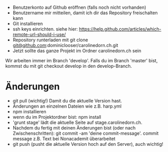 - Benutzerkonto auf Github eröffnen (falls noch nicht vorhanden)
- Benutzername mir mitteilen, damit ich dir das Repository freischalten kann
- Git installieren
- ssh keys einrichten. siehe hier: https://help.github.com/articles/which-remote-url-should-i-use/ 
- Repository runterladen mit git clone git@github.com:dominiclooser/carolinedorn.ch.git
- Jetzt sollte das ganze Projekt im Ordner carolinedorn.ch sein

Wir arbeiten immer im Branch 'develop'. Falls du im Branch 'master' bist, kommst du mit
git checkout develop in den develop-Branch.

# Änderungen
- git pull (wichtig!) Damit du die aktuelle Version hast.
- Änderungen an einzelnen Dateien wie z.B. harp.yml
- npm installieren
- wenn du im Projektordner bist: npm install
- 'grunt stage' lädt die aktuelle Seite auf stage.carolinedorn.ch. 
- Nachdem du fertig mit deinen Änderungen bist (oder nach Zwischenschritten):
  git commit -am 'deine commit-message'.
  commit message z.B. Text bei Nonacademit überarbeitet
- git push (pusht die aktuelle Version hoch auf den Server), auch wichtig!
